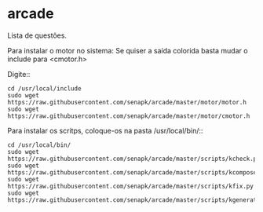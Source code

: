 arcade
======

Lista de questões.

Para instalar o motor no sistema:
Se quiser a saída colorida basta mudar o include para <cmotor.h>

Digite::

    cd /usr/local/include
    sudo wget https://raw.githubusercontent.com/senapk/arcade/master/motor/motor.h
    sudo wget https://raw.githubusercontent.com/senapk/arcade/master/motor/cmotor.h

Para instalar os scritps, coloque-os na pasta /usr/local/bin/::

    cd /usr/local/bin/
    sudo wget https://raw.githubusercontent.com/senapk/arcade/master/scripts/kcheck.py
    sudo wget https://raw.githubusercontent.com/senapk/arcade/master/scripts/kcomposer.py
    sudo wget https://raw.githubusercontent.com/senapk/arcade/master/scripts/kfix.py
    sudo wget https://raw.githubusercontent.com/senapk/arcade/master/scripts/kgenerate.py

